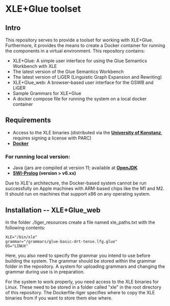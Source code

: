 # XLE+Glue toolset

## Intro

This repository serves to provide a toolset for working with XLE+Glue. Furthermore, it provides the means to create a Docker container for running the components in a virtual environment.
This repository contains:
- XLE+Glue: A simple user interface for using the Glue Semantics Workbench with XLE
- The latest version of the Glue Semantics Workbench
- The latest version of LiGER (Linguistic Graph Expansion and Rewriting) 
- XLE+Glue_web: A browser-based user interface for the GSWB and LiGER
- Sample Grammars for XLE+Glue
- A docker compose file for running the system on a local docker container

## Requirements

- Access to the XLE binaries (distributed via the **[University of Konstanz](https://ling.sprachwiss.uni-konstanz.de/pages/xle/index.html)**, requires signing a license with PARC)
- **[Docker](https://www.docker.com/)**

### For running local version:

- Java (jars are compiled at version 11; available at **[OpenJDK](https://jdk.java.net/13/)**
- **[SWI-Prolog](https://www.swi-prolog.org/) (version > v6.xx)**

Due to XLE's architecture, the Docker-based system cannot be run successfully on Apple machines with ARM-based chips like the M1 and M2. It should run on machines that support x86 on any operating system.

## Installation -- XLE+Glue_web

In the folder ./liger_resources create a file named xle_paths.txt with the following contents:

```
XLE="/bin/xle"
grammar="/grammars/glue-basic-drt-tense.lfg.glue"
OS="LINUX"
```
Here, you also need to specify the grammar you intend to use before building the system. The grammar should be stored within the grammar folder in the repository. A system for uploading grammars and changing the grammar during use is in preparation.

For the system to work properly, you need access to the XLE binaries for Linux. These need to be stored in a folder called "xle" in the root directory of this repository. The Dockerfile-liger specifies where to copy the XLE binaries from if you want to store them else where. 







